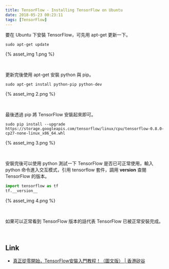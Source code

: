 ```yaml
---
title: TensorFlow - Installing TensorFlow on Ubuntu
date: 2018-05-23 00:23:11
tags: [TensorFlow]
---
```


要在 Ubuntu 下安裝 TensorFlow，可先用 apt-get 更新一下。  

<!-- More -->

    sudo apt-get update

{% asset_img 1.png %}
 
<br/>


更新完後使用 apt-get 安裝 python 與 pip。  

    sudo apt-get install python-pip python-dev

{% asset_img 2.png %}
 
<br/>


最後透過 pip 將 TensorFlow 安裝起來即可。  

    sudo pip install --upgrade https://storage.googleapis.com/tensorflow/linux/cpu/tensorflow-0.8.0-cp27-none-linux_x86_64.whl

{% asset_img 3.png %}
 
<br/>


安裝完後可以使用 python 測試一下 TensorFlow 是否已可正常使用，輸入 python 命令進入交互模式，引用 tensorflow 套件，調用 __version__ 查閱 TensorFlow 的版本。  

```python
import tensorflow as tf  
tf.__version__
```

{% asset_img 4.png %}
 
<br/>


如果可以正常看到 TensorFlow 版本的話代表 TensorFlow 已被正常安裝完成。  

<br/>


Link
----
* [真正從零開始，TensorFlow安裝入門教程！（圖文版） | 香港矽谷](https://www.hksilicon.com/articles/1106629)
